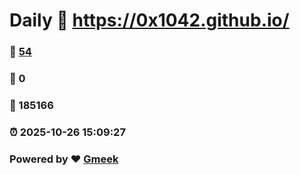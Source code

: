 # Daily :link: https://0x1042.github.io/ 
### :page_facing_up: [54](https://0x1042.github.io//tag.html) 
### :speech_balloon: 0 
### :hibiscus: 185166 
### :alarm_clock: 2025-10-26 15:09:27 
### Powered by :heart: [Gmeek](https://github.com/Meekdai/Gmeek)
